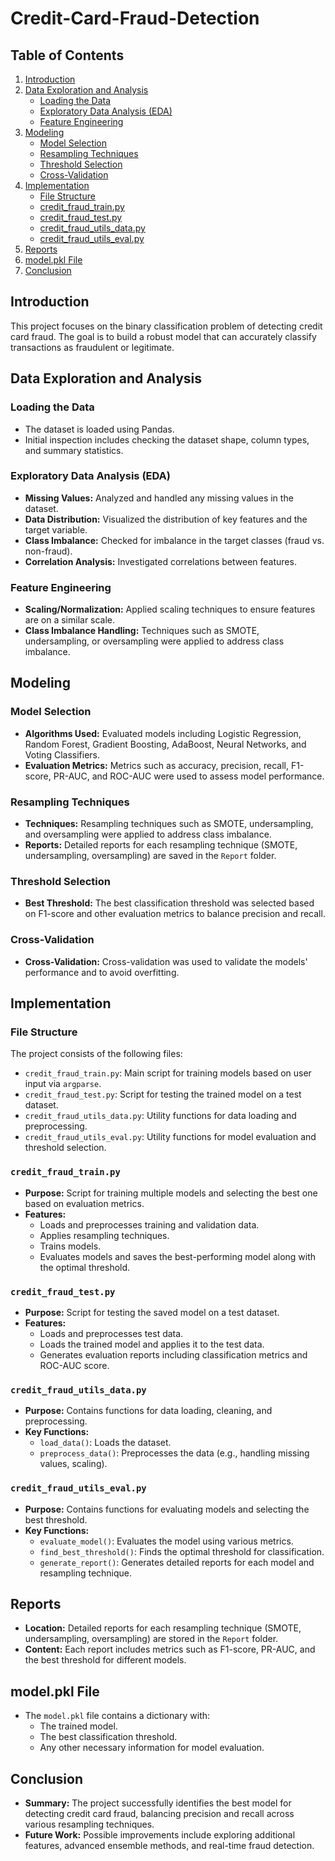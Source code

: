 # Credit-Card-Fraud-Detection

## Table of Contents

1. [Introduction](#introduction)
2. [Data Exploration and Analysis](#data-exploration-and-analysis)
   - [Loading the Data](#loading-the-data)
   - [Exploratory Data Analysis (EDA)](#exploratory-data-analysis-eda)
   - [Feature Engineering](#feature-engineering)
3. [Modeling](#modeling)
   - [Model Selection](#model-selection)
   - [Resampling Techniques](#resampling-techniques)
   - [Threshold Selection](#threshold-selection)
   - [Cross-Validation](#cross-validation)
4. [Implementation](#implementation)
   - [File Structure](#file-structure)
   - [credit_fraud_train.py](#credit_fraud_trainpy)
   - [credit_fraud_test.py](#credit_fraud_testpy)
   - [credit_fraud_utils_data.py](#credit_fraud_utils_datapy)
   - [credit_fraud_utils_eval.py](#credit_fraud_utils_evalpy)
5. [Reports](#reports)
6. [model.pkl File](#modelpkl-file)
7. [Conclusion](#conclusion)

## Introduction

This project focuses on the binary classification problem of detecting credit card fraud. The goal is to build a robust model that can accurately classify transactions as fraudulent or legitimate.

## Data Exploration and Analysis

### Loading the Data

- The dataset is loaded using Pandas.
- Initial inspection includes checking the dataset shape, column types, and summary statistics.

### Exploratory Data Analysis (EDA)

- **Missing Values:** Analyzed and handled any missing values in the dataset.
- **Data Distribution:** Visualized the distribution of key features and the target variable.
- **Class Imbalance:** Checked for imbalance in the target classes (fraud vs. non-fraud).
- **Correlation Analysis:** Investigated correlations between features.

### Feature Engineering

- **Scaling/Normalization:** Applied scaling techniques to ensure features are on a similar scale.
- **Class Imbalance Handling:** Techniques such as SMOTE, undersampling, or oversampling were applied to address class imbalance.

## Modeling

### Model Selection

- **Algorithms Used:** Evaluated models including Logistic Regression, Random Forest, Gradient Boosting, AdaBoost, Neural Networks, and Voting Classifiers.
- **Evaluation Metrics:** Metrics such as accuracy, precision, recall, F1-score, PR-AUC, and ROC-AUC were used to assess model performance.

### Resampling Techniques

- **Techniques:** Resampling techniques such as SMOTE, undersampling, and oversampling were applied to address class imbalance.
- **Reports:** Detailed reports for each resampling technique (SMOTE, undersampling, oversampling) are saved in the `Report` folder.

### Threshold Selection

- **Best Threshold:** The best classification threshold was selected based on F1-score and other evaluation metrics to balance precision and recall.

### Cross-Validation

- **Cross-Validation:** Cross-validation was used to validate the models' performance and to avoid overfitting.

## Implementation

### File Structure

The project consists of the following files:

- `credit_fraud_train.py`: Main script for training models based on user input via `argparse`.
- `credit_fraud_test.py`: Script for testing the trained model on a test dataset.
- `credit_fraud_utils_data.py`: Utility functions for data loading and preprocessing.
- `credit_fraud_utils_eval.py`: Utility functions for model evaluation and threshold selection.

### `credit_fraud_train.py`

- **Purpose:** Script for training multiple models and selecting the best one based on evaluation metrics.
- **Features:**
  - Loads and preprocesses training and validation data.
  - Applies resampling techniques.
  - Trains models.
  - Evaluates models and saves the best-performing model along with the optimal threshold.

### `credit_fraud_test.py`

- **Purpose:** Script for testing the saved model on a test dataset.
- **Features:**
  - Loads and preprocesses test data.
  - Loads the trained model and applies it to the test data.
  - Generates evaluation reports including classification metrics and ROC-AUC score.

### `credit_fraud_utils_data.py`

- **Purpose:** Contains functions for data loading, cleaning, and preprocessing.
- **Key Functions:**
  - `load_data()`: Loads the dataset.
  - `preprocess_data()`: Preprocesses the data (e.g., handling missing values, scaling).

### `credit_fraud_utils_eval.py`

- **Purpose:** Contains functions for evaluating models and selecting the best threshold.
- **Key Functions:**
  - `evaluate_model()`: Evaluates the model using various metrics.
  - `find_best_threshold()`: Finds the optimal threshold for classification.
  - `generate_report()`: Generates detailed reports for each model and resampling technique.

## Reports

- **Location:** Detailed reports for each resampling technique (SMOTE, undersampling, oversampling) are stored in the `Report` folder.
- **Content:** Each report includes metrics such as F1-score, PR-AUC, and the best threshold for different models.

## model.pkl File

- The `model.pkl` file contains a dictionary with:
  - The trained model.
  - The best classification threshold.
  - Any other necessary information for model evaluation.

## Conclusion

- **Summary:** The project successfully identifies the best model for detecting credit card fraud, balancing precision and recall across various resampling techniques.
- **Future Work:** Possible improvements include exploring additional features, advanced ensemble methods, and real-time fraud detection.

